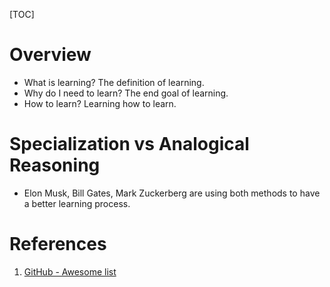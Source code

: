 [TOC]

# Overview
- What is learning? The definition of learning.
- Why do I need to learn? The end goal of learning.
- How to learn? Learning how to learn.

# Specialization vs Analogical Reasoning
- Elon Musk, Bill Gates, Mark Zuckerberg are using both methods to have a better learning process.

# References
1. [GitHub - Awesome list][1]

[1]: https://github.com/sindresorhus/awesome "GitHub - Awesome list"
